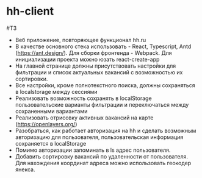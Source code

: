 # hh-client

#ТЗ
* Веб приложение, повторяющее функционал hh.ru
* В качестве основного стека использовать - React, Typescript, Antd (https://ant.design/). Для сборки фронтенда - Webpack. Для инициализации проекта можно юзать react-create-app
* На главной странице должны присутствовать настройки для фильтрации и список актуальных вакансий с возможностью их сортировки.
* Все настройки, кроме полнотекстного поиска, должны сохраняться в localstorage между сессиями
* Реализовать возможность сохранять в localStorage пользовательские варианты фильтрации и переключаться между сохраненными вариантами
* Реализовать отрисовку активных вакансий на карте (https://openlayers.org/)
* Разобраться, как работает авторизация на hh и сделать возможным авторизацию для пользователя, пользовательская информация сохраняется в localStorage
* Помимо авторизации запоминать в ls адрес пользователя. 
* Добавить сортировку вакансий по удаленности от пользователя. Для нахождения координат адреса можно использовать геокодер янекса.

